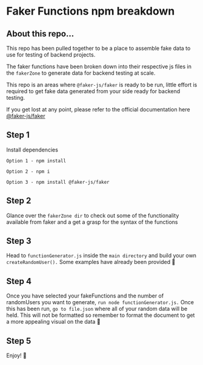 # Faker Functions npm breakdown

## About this repo...

This repo has been pulled together to be a place to assemble fake data to use for testing of backend projects.

The faker functions have been broken down into their respective js files in the ```fakerZone``` to generate data for backend testing at scale. 

This repo is an areas where ```@faker-js/faker``` is ready to be run, little effort is required to get fake data generated from your side ready for backend testing. 

If you get lost at any point, please refer to the official documentation here [@faker-js/faker](https://www.npmjs.com/package/@faker-js/faker)

## Step 1 
Install dependencies 
``` 
Option 1 - npm install 

Option 2 - npm i

Option 3 - npm install @faker-js/faker
```

## Step 2
Glance over the ```fakerZone dir``` to check out some of the functionality available from faker and a get a grasp for the syntax of the functions 


## Step 3 
Head to ```functionGenerator.js``` inside the ```main directory``` and build your own ```createRandomUser().``` Some examples have already been provided 🚀

## Step 4 
Once you have selected your fakeFunctions and the number of randomUsers you want to generate, ```run node functionGenerator.js.``` Once this has been run, ```go to file.json``` where all of your random data will be held. This will not be formatted so remember to format the document to get a more appealing visual on the data 👀

## Step 5 
Enjoy! 🙂
